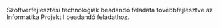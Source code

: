 Szoftverfejlesztési technológiák beadandó feladata tovébbfejlesztve az Informatika Projekt I beadandó feladathoz.
